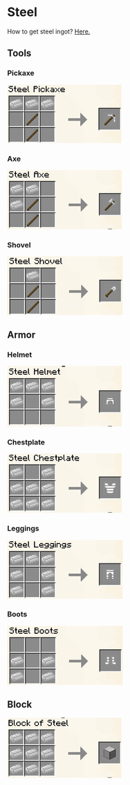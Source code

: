 # Steel

How to get steel ingot? [Here.](how-to-get-them.md)

## Tools

### Pickaxe

![](<../../../.gitbook/assets/image (40).png>)

### Axe

![](<../../../.gitbook/assets/image (4) (1).png>)

### Shovel

![](<../../../.gitbook/assets/image (84).png>)



## Armor

### Helmet

![](<../../../.gitbook/assets/image (173).png>)

### Chestplate

![](<../../../.gitbook/assets/image (25).png>)

### Leggings

![](<../../../.gitbook/assets/image (92) (1) (1) (1).png>)

### Boots

![](<../../../.gitbook/assets/image (63).png>)



## Block

![](<../../../.gitbook/assets/image (88) (1) (1) (1).png>)
